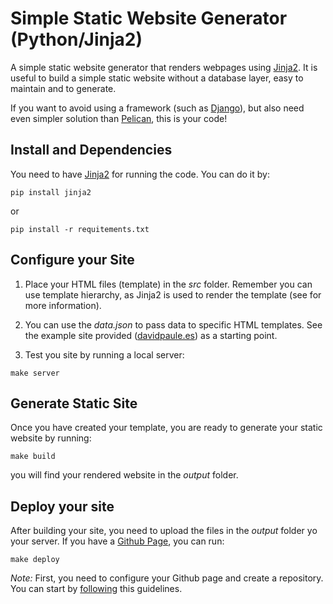 # Simple Static Website Generator (Python/Jinja2)
A simple static website generator that renders webpages using [Jinja2](http://jinja.pocoo.org/docs/2.10/). It is useful to build a simple static website without a database layer, easy to maintain and to generate.

If you want to avoid using a framework (such as [Django](https://www.djangoproject.com/)), but also need even simpler solution than [Pelican](https://blog.getpelican.com/), this is your code!

## Install and Dependencies
You need to have [Jinja2](http://jinja.pocoo.org/docs/2.10/) for running the code. You can do it by:

```
pip install jinja2
```
or

```
pip install -r requitements.txt
```

## Configure your Site

1. Place your HTML files (template) in the *src* folder. Remember you can use template hierarchy, as Jinja2 is used to render the template (see for more information).

2. You can use the *data.json* to pass data to specific HTML templates. See the example site provided ([davidpaule.es](http://davidpaule.es/)) as a starting point.

3. Test you site by running a local server:

```
make server
```

## Generate Static Site

Once you have created your template, you are ready to generate your static website by running:
```
make build
```
you will find your rendered website in the *output* folder.

## Deploy your site
After building your site, you need to upload the files in the *output* folder yo your server. If you have a [Github Page](https://pages.github.com/), you can run:
```
make deploy
```
*Note:* First, you need to configure your Github page and create a repository. You can start by [following](https://guides.github.com/features/pages/) this guidelines.
